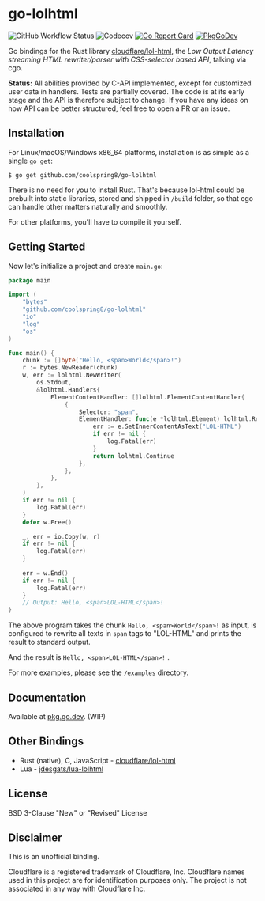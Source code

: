 # go-lolhtml

![GitHub Workflow Status](https://img.shields.io/github/workflow/status/coolspring8/go-lolhtml/Go) ![Codecov](https://img.shields.io/codecov/c/github/coolspring8/go-lolhtml) [![Go Report Card](https://goreportcard.com/badge/github.com/coolspring8/go-lolhtml)](https://goreportcard.com/report/github.com/coolspring8/go-lolhtml) [![PkgGoDev](https://pkg.go.dev/badge/github.com/coolspring8/go-lolhtml)](https://pkg.go.dev/github.com/coolspring8/go-lolhtml)

Go bindings for the Rust library [cloudflare/lol-html](https://github.com/cloudflare/lol-html/), the *Low Output Latency streaming HTML rewriter/parser with CSS-selector based API*, talking via cgo.

**Status:** All abilities provided by C-API implemented, except for customized user data in handlers. Tests are partially covered. The code is at its early stage and the API is therefore subject to change. If you have any ideas on how API can be better structured, feel free to open a PR or an issue.

## Installation

For Linux/macOS/Windows x86_64 platforms, installation is as simple as a single `go get`:

```shell
$ go get github.com/coolspring8/go-lolhtml
```

There is no need for you to install Rust. That's because lol-html could be prebuilt into static libraries, stored and shipped in `/build` folder, so that cgo can handle other matters naturally and smoothly.

For other platforms, you'll have to compile it yourself.

## Getting Started

Now let's initialize a project and create `main.go`:

```go
package main

import (
	"bytes"
	"github.com/coolspring8/go-lolhtml"
	"io"
	"log"
	"os"
)

func main() {
	chunk := []byte("Hello, <span>World</span>!")
	r := bytes.NewReader(chunk)
	w, err := lolhtml.NewWriter(
		os.Stdout,
		&lolhtml.Handlers{
			ElementContentHandler: []lolhtml.ElementContentHandler{
				{
					Selector: "span",
					ElementHandler: func(e *lolhtml.Element) lolhtml.RewriterDirective {
						err := e.SetInnerContentAsText("LOL-HTML")
						if err != nil {
							log.Fatal(err)
						}
						return lolhtml.Continue
					},
				},
			},
		},
	)
	if err != nil {
		log.Fatal(err)
	}
	defer w.Free()

	_, err = io.Copy(w, r)
	if err != nil {
		log.Fatal(err)
	}
    
	err = w.End()
	if err != nil {
		log.Fatal(err)
	}
	// Output: Hello, <span>LOL-HTML</span>!
}
```

The above program takes the chunk `Hello, <span>World</span>!` as input, is configured to rewrite all texts in `span` tags to "LOL-HTML" and prints the result to standard output.

And the result is `Hello, <span>LOL-HTML</span>!` .

For more examples, please see the `/examples` directory.

## Documentation

Available at [pkg.go.dev](https://pkg.go.dev/github.com/coolspring8/go-lolhtml). (WIP)

## Other Bindings

- Rust (native), C, JavaScript - [cloudflare/lol-html](https://github.com/cloudflare/lol-html/)
- Lua - [jdesgats/lua-lolhtml](https://github.com/jdesgats/lua-lolhtml/)

## License

BSD 3-Clause "New" or "Revised" License

## Disclaimer

This is an unofficial binding.

Cloudflare is a registered trademark of Cloudflare, Inc. Cloudflare names used in this project are for identification purposes only. The project is not associated in any way with Cloudflare Inc.